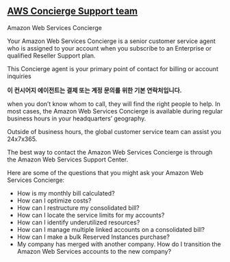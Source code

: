 ## [AWS Concierge Support team](https://www.amazonaws.cn/en/support/features/#AWS_Concierge)

Amazon Web Services Concierge

Your Amazon Web Services Concierge is a senior customer service agent who is assigned to your account when you subscribe to an Enterprise or qualified Reseller Support plan. 

This Concierge agent is your primary point of contact for billing or account inquiries 

**이 컨시어지 에이전트는 결제 또는 계정 문의를 위한 기본 연락처입니다.**

when you don’t know whom to call, they will find the right people to help. In most cases, the Amazon Web Services Concierge is available during regular business hours in your headquarters’ geography.

Outside of business hours, the global customer service team can assist you 24x7x365. 

The best way to contact the Amazon Web Services Concierge is through the  Amazon Web Services Support Center.

Here are some of the questions that you might ask your Amazon Web Services Concierge:

   * How is my monthly bill calculated?
   * How can I optimize costs?
   * How can I restructure my consolidated bill?
   * How can I locate the service limits for my accounts?
   * How can I identify underutilized resources?
   * How can I manage multiple linked accounts on a consolidated bill?
   * How can I make a bulk Reserved Instances purchase?
   * My company has merged with another company. How do I transition the Amazon Web Services accounts to the new company?
